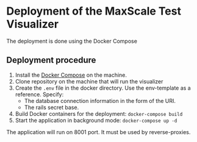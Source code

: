 # Deployment of the MaxScale Test Visualizer

The deployment is done using the Docker Compose

## Deployment procedure

1. Install the [Docker Compose](https://docs.docker.com/compose/install/) on the machine.
2. Clone repository on the machine that will run the visualizer
3. Create the `.env` file in the docker directory. Use the env-template as a reference. Specify:
    * The database connection information in the form of the URI.  
    * The rails secret base.
4. Build Docker containers for the deployment: `docker-compose build`
5. Start the application in background mode: `docker-compose up -d`

The application will run on 8001 port. It must be used by reverse-proxies.
